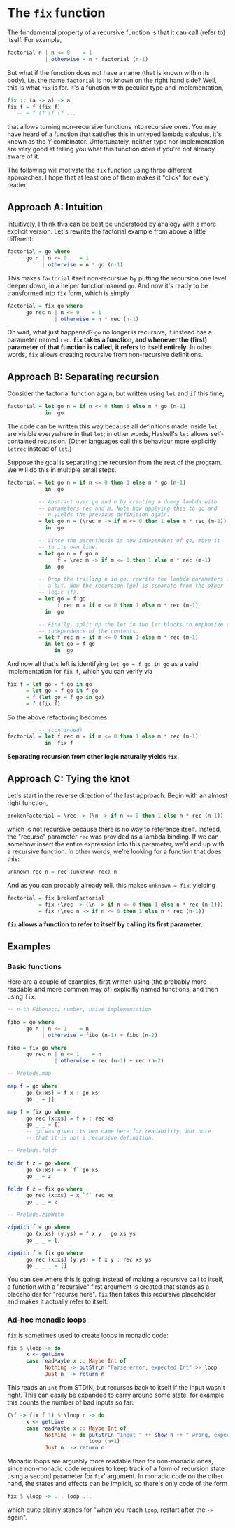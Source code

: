The `fix` function
==================

The fundamental property of a recursive function is that it can call (refer to) itself. For example,

```haskell
factorial n | n <= 0    = 1
            | otherwise = n * factorial (n-1)
```

But what if the function does not have a name (that is known within its body), i.e. the name `factorial` is not known on the right hand side? Well, this is what `fix` is for. It's a function with peculiar type and implementation,

```haskell
fix :: (a -> a) -> a
fix f = f (fix f)
   -- = f (f (f (f ...
```

that allows turning non-recursive functions into recursive ones. You may have heard of a function that satisfies this in untyped lambda calculus, it's known as the Y combinator. Unfortunately, neither type nor implementation are very good at telling you what this function does if you're not already aware of it.

The following will motivate the `fix` function using three different approaches. I hope that at least one of them makes it "click" for every reader.



Approach A: Intuition
---------------------

Intuitively, I think this can be best be understood by analogy with a more explicit version. Let's rewrite the factorial example from above a little different:

```haskell
factorial = go where
      go n | n <= 0    = 1
           | otherwise = n * go (n-1)
```

This makes `factorial` itself non-recursive by putting the recursion one level deeper down, in a helper function named `go`. And now it's ready to be transformed into `fix` form, which is simply

```haskell
factorial = fix go where
      go rec n | n <= 0    = 1
               | otherwise = n * rec (n-1)
```

Oh wait, what just happened? `go` no longer is recursive, it instead has a parameter named `rec`. **`fix` takes a function, and whenever the (first) parameter of that function is called, it refers to itself entirely.** In other words, `fix` allows creating recursive from non-recursive definitions.



Approach B: Separating recursion
--------------------------------

Consider the factorial function again, but written using `let` and `if` this time,

```haskell
factorial = let go n = if n <= 0 then 1 else n * go (n-1)
            in  go
```

The code can be written this way because all definitions made inside `let` are visible everywhere in that `let`; in other words, Haskell's `let` allows self-contained recursion. (Other languages call this behaviour more explicitly `letrec` instead of `let`.)

Suppose the goal is separating the recursion from the rest of the program. We will do this in multiple small steps.

```haskell
factorial = let go n = if n <= 0 then 1 else n * go (n-1)
            in  go

          -- Abstract over go and n by creating a dummy lambda with
          -- parameters rec and m. Note how applying this to go and
          -- n yields the previous definition again.
          = let go n = (\rec m -> if m <= 0 then 1 else m * rec (m-1)) go n
            in  go

          -- Since the parenthesis is now independent of go, move it
          -- to its own line.
          = let go n = f go n
                f = \rec m -> if m <= 0 then 1 else m * rec (m-1)
            in  go

          -- Drop the trailing n in go, rewrite the lambda parameters in f
          -- a bit. Now the recursion (go) is spearate from the other
          -- logic (f).
          = let go = f go
                f rec m = if m <= 0 then 1 else m * rec (m-1)
            in  go

          -- Finally, split up the let in two let blocks to emphasize the
          -- independence of the contents.
          = let f rec m = if m <= 0 then 1 else m * rec (m-1)
            in let go = f go
               in  go
```

And now all that's left is identifying `let go = f go in go` as a valid implementation for `fix f`, which you can verify via

```haskell
fix f = let go = f go in go
      = let go = f go in f go
      = f (let go = f go in go)
      = f (fix f)
```

So the above refactoring becomes

```haskell
          -- (continued)
factorial = let f rec m = if m <= 0 then 1 else m * rec (m-1)
            in  fix f
```

**Separating recursion from other logic naturally yields `fix`.**



Approach C: Tying the knot
--------------------------

Let's start in the reverse direction of the last approach. Begin with an almost right function,

```haskell
brokenFactorial = \rec -> (\n -> if n <= 0 then 1 else n * rec (n-1))
```

which is not recursive because there is no way to reference itself. Instead, the "recurse" parameter `rec` was provided as a lambda binding. If we can somehow insert the entire expression into this parameter, we'd end up with a recursive function. In other words, we're looking for a function that does this:

```haskell
unknown rec n = rec (unknown rec) n
```

And as you can probably already tell, this makes `unknown = fix`, yielding

```haskell
factorial = fix brokenFactorial
          = fix (\rec -> (\n -> if n <= 0 then 1 else n * rec (n-1)))
          = fix (\rec n -> if n <= 0 then 1 else n * rec (n-1))
```

**`fix` allows a function to refer to itself by calling its first parameter.**



Examples
--------


### Basic functions

Here are a couple of examples, first written using (the probably more readable and more common way of) explicitly named functions, and then using `fix`.

```haskell
-- n-th Fibonacci number, naive implementation

fibo = go where
      go n | n <= 1    = n
           | otherwise = fibo (n-1) + fibo (n-2)

fibo = fix go where
      go rec n | n <= 1    = n
               | otherwise = rec (n-1) + rec (n-2)
```

```haskell
-- Prelude.map

map f = go where
      go (x:xs) = f x : go xs
      go _ = []

map f = fix go where
      go rec (x:xs) = f x : rec xs
      go _ _ = []
      -- go was given its own name here for readability, but note
      -- that it is not a recursive definition.
```

```haskell
-- Prelude.foldr

foldr f z = go where
      go (x:xs) = x `f` go xs
      go _ = z

foldr f z = fix go where
      go rec (x:xs) = x `f` rec xs
      go _ _ = z
```

```haskell
-- Prelude.zipWith

zipWith f = go where
      go (x:xs) (y:ys) = f x y : go xs ys
      go _ _ = []

zipWith f = fix go where
      go rec (x:xs) (y:ys) = f x y : rec xs ys
      go _ _ _ = []
```

You can see where this is going: instead of making a recursive call to itself, a function with a "recursive" first argument is created that stands as a placeholder for "recurse here". `fix` then takes this recursive placeholder and makes it actually refer to itself.


### Ad-hoc monadic loops

`fix` is sometimes used to create loops in monadic code:

```haskell
fix $ \loop -> do
      x <- getLine
      case readMaybe x :: Maybe Int of
            Nothing -> putStrLn "Parse error, expected Int" >> loop
            Just n  -> return n
```

This reads an `Int` from STDIN, but recurses back to itself if the input wasn't right. This can easily be expanded to carry around some state, for example this counts the number of bad inputs so far:

```haskell
(\f -> fix f 1) $ \loop n -> do
      x <- getLine
      case readMaybe x :: Maybe Int of
            Nothing -> do putStrLn "Input " ++ show n ++ " wrong, expected Int"
                          loop (n+1)
            Just n  -> return n
```

Monadic loops are arguably more readable than for non-monadic ones, since non-monadic code requires to keep track of a form of recursion state using a second parameter for `fix`' argument. In monadic code on the other hand, the states and effects can be implicit, so there's only code of the form

```haskell
fix $ \loop -> ... loop ...
```

which quite plainly stands for "when you reach `loop`, restart after the `->` again".